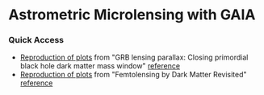# Astrometric Microlensing with GAIA

### Quick Access

 - [Reproduction of plots](/Documentation/Task%203/GRB_Lensing_Parallax_4.ipynb) from "GRB lensing parallax: Closing primordial black hole dark matter mass window" [reference](https://arxiv.org/abs/1908.00078)
 - [Reproduction of plots](/Documentation/Task%204/Femtolensing_by_Dark_Matter.ipynb) from "Femtolensing by Dark Matter Revisited" [reference](https://arxiv.org/abs/1807.11495)
